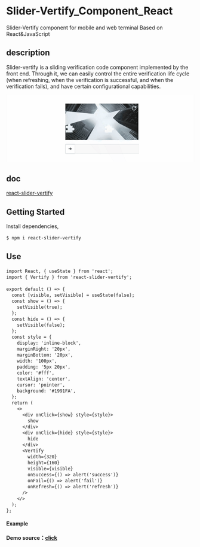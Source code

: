 # Slider-Vertify_Component_React
 Slider-Vertify component for mobile and web terminal Based on React&JavaScript

## description
 
Slider-vertify is a sliding verification code component implemented by the front end. Through it, we can easily control the entire verification life cycle (when refreshing, when the verification is successful, and when the verification fails), and have certain configurational capabilities.

![demo.gif](slider.gif)

## doc

[react-slider-vertify](https://github.com/ThorinChen/Slider_Component_React/blob/main/src/Vertify/index.md)

## Getting Started

Install dependencies,

```bash
$ npm i react-slider-vertify
```

## Use

```tsx
import React, { useState } from 'react';
import { Vertify } from 'react-slider-vertify';

export default () => {
  const [visible, setVisible] = useState(false);
  const show = () => {
    setVisible(true);
  };
  const hide = () => {
    setVisible(false);
  };
  const style = {
    display: 'inline-block',
    marginRight: '20px',
    marginBottom: '20px',
    width: '100px',
    padding: '5px 20px',
    color: '#fff',
    textAlign: 'center',
    cursor: 'pointer',
    background: '#1991FA',
  };
  return (
    <>
      <div onClick={show} style={style}>
        show
      </div>
      <div onClick={hide} style={style}>
        hide
      </div>
      <Vertify
        width={320}
        height={160}
        visible={visible}
        onSuccess={() => alert('success')}
        onFail={() => alert('fail')}
        onRefresh={() => alert('refresh')}
      />
    </>
  );
};
```

#### Example
 **Demo source：[click](https://github.com/ThorinChen/Slider_Component_React/blob/main/src/Vertify/index.md)**
